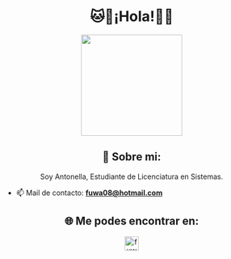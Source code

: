 <h1 align="center">🐱💠¡Hola!💠🐱</h1>
<p align="center">
<img align="center" src="https://i.imgur.com/LEaqOpG.png" height="200px" width="200px"> 
</p>

<h2 align="center">💫 Sobre mi:</h2>
<p align="center">Soy Antonella, Estudiante de Licenciatura en Sistemas.</p>

- 📫 Mail de contacto: **fuwa08@hotmail.com**

<h2 align="center">🌐 Me podes encontrar en:</h2>

<p align="center">
<a href="https://www.instagram.com/fuwa.nto/" target="blank"><img align="center" src="https://raw.githubusercontent.com/rahuldkjain/github-profile-readme-generator/master/src/images/icons/Social/instagram.svg" alt="fuwa.nto" height="28px" width="28px" /></a>
</p>
